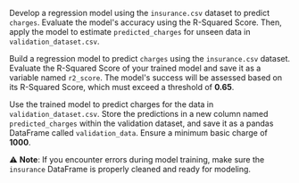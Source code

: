 Develop a regression model using the `insurance.csv` dataset to predict `charges`. Evaluate the model's accuracy using the R-Squared Score. Then, apply the model to estimate `predicted_charges` for unseen data in `validation_dataset.csv`.

Build a regression model to predict `charges` using the `insurance.csv` dataset. Evaluate the R-Squared Score of your trained model and save it as a variable named `r2_score`. The model's success will be assessed based on its R-Squared Score, which must exceed a threshold of __0.65__.

Use the trained model to predict charges for the data in `validation_dataset.csv`. Store the predictions in a new column named `predicted_charges` within the validation dataset, and save it as a pandas DataFrame called `validation_data`. Ensure a minimum basic charge of __1000__.

⚠️ __Note__: If you encounter errors during model training, make sure the `insurance` DataFrame is properly cleaned and ready for modeling.